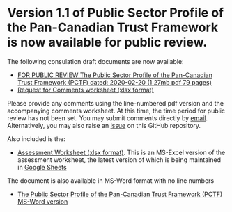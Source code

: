 # Version 1.1 of Public Sector Profile of the Pan-Canadian Trust Framework is now available for public review.
 
The following consulation draft documents are now available:

* [FOR PUBLIC REVIEW The Public Sector Profile of the Pan-Canadian Trust Framework (PCTF) dated: 2020-02-20 (1.27mb pdf 79 pages)](FOR-PUBLIC-REVIEW-PSP-PCTF-Version%201.1.pdf)
* [Request for Comments worksheet (xlsx format)](REQUEST%20FOR%20COMMENTS%20ON%20%20PSP-PCTF%20V1.1.xlsx)

Please provide any comments using the line-numbered pdf version and the accompanying comments worksheet.
At this time, the time period for public review has not been set. 
You may submit comments directly by [email](mailto:tim.bouma@tbs-sct.gc.ca).
Alternatively, you may also raise an [issue](https://github.com/canada-ca/PCTF-CCP/issues) on this GitHub repository.

Also included is the:
* [Assessment Worksheet (xlsx format)](PCTF%20Assessment%20Worksheet%20Version%201.1.xlsx). This is an MS-Excel version of the assessment worksheet, the latest version of which is being maintained in [Google Sheets](https://docs.google.com/spreadsheets/d/1BjWjq93E4TXrZTZQQWSqGvtnCcpjhyO94UNKt9SME14/edit?usp=sharing)


The document is also available in MS-Word format with no line numbers
* [The Public Sector Profile of the Pan-Canadian Trust Framework (PCTF) MS-Word version](Public%20Sector%20Profile%20of%20the%20PCTF%20Version%201.1%20Consultation%20Draft%20v0.3%20(2020-02-20).docx)


